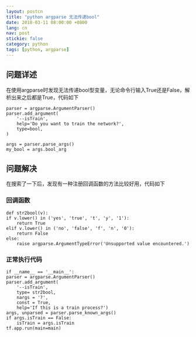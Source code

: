 ```yaml
---
layout: postcn
title: "python argparse 无法传递bool"
date: 2018-03-11 08:00:00 +0800
lang: cn
nav: post
stickie: false 
category: python
tags: [python, argparse]
---
```

## 问题详述

在使用argparse时发现无法传递bool型变量，无论命令行输入True还是False，解析出来之后都是True，代码如下

    parser = argparse.ArgumentParser()
    parser.add_argument(
        '--isTrain',
        help='Do you want to train the network?',
        type=bool,
    )
    
    args = parser.parse_args()
    my_bool = args.bool_arg
    

## 问题解决

在搜索了一下后，发现有一种注册回调函数的方法比较好用，代码如下

### 回调函数

    def str2bool(v):
    if v.lower() in ('yes', 'true', 't', 'y', '1'):
        return True
    elif v.lower() in ('no', 'false', 'f', 'n', '0'):
        return False
    else:
        raise argparse.ArgumentTypeError('Unsupported value encountered.')
    

### 正常执行代码

    if __name__ == '__main__':
    parser = argparse.ArgumentParser()
    parser.add_argument(
        '--isTrain',
        type= str2bool,
        nargs = '?', 
        const = True, 
        help='If this is a train process?')
    args, unparsed = parser.parse_known_args()
    if args.isTrain == False:
        isTrain = args.isTrain 
    tf.app.run(main=main)